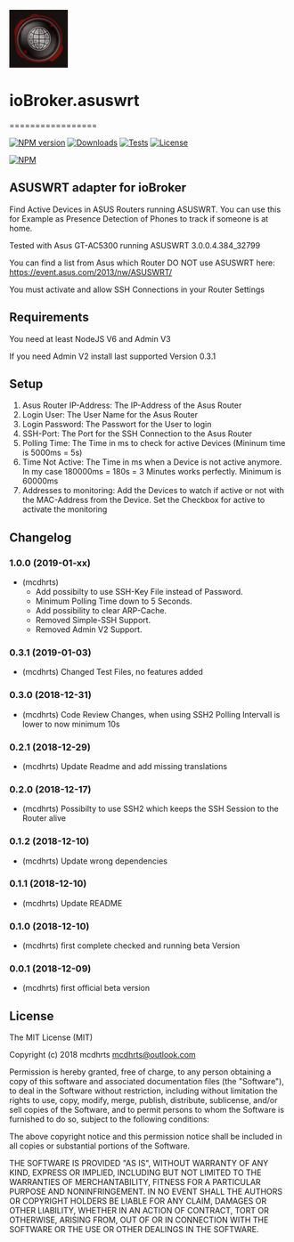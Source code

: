 ![Logo](admin/asuswrt.png)
# ioBroker.asuswrt
=================

[![NPM version](http://img.shields.io/npm/v/iobroker.asuswrt.svg)](https://www.npmjs.com/package/iobroker.asuswrt)
[![Downloads](https://img.shields.io/npm/dm/iobroker.asuswrt.svg)](https://www.npmjs.com/package/iobroker.asuswrt)
[![Tests](https://api.travis-ci.org/mcdhrts/ioBroker.asuswrt.svg)](https://travis-ci.org/mcdhrts/ioBroker.asuswrt)
[![License](https://img.shields.io/badge/license-MIT-blue.svg?style=flat)](https://github.com/mcdhrts/ioBroker.asuswrt/blob/master/LICENSE)

[![NPM](https://nodei.co/npm/iobroker.asuswrt.png?downloads=true)](https://nodei.co/npm/iobroker.asuswrt/)

## ASUSWRT adapter for ioBroker

Find Active Devices in ASUS Routers running ASUSWRT. 
You can use this for Example as Presence Detection of Phones to track if someone is at home.

Tested with Asus GT-AC5300 running ASUSWRT 3.0.0.4.384_32799

You can find a list from Asus which Router DO NOT use ASUSWRT here: https://event.asus.com/2013/nw/ASUSWRT/

You must activate and allow SSH Connections in your Router Settings

## Requirements

You need at least NodeJS V6 and Admin V3

If you need Admin V2 install last supported Version 0.3.1

## Setup
1. Asus Router IP-Address: The IP-Address of the Asus Router
2. Login User: The User Name for the Asus Router
3. Login Password: The Passwort for the User to login
4. SSH-Port: The Port for the SSH Connection to the Asus Router
5. Polling Time: The Time in ms to check for active Devices (Mininum time is 5000ms = 5s)
6. Time Not Active: The Time in ms when a Device is not active anymore. In my case 180000ms = 180s = 3 Minutes works perfectly. Minimum is 60000ms
7. Addresses to monitoring: Add the Devices to watch if active or not with the MAC-Address from the Device. Set the Checkbox for active to activate the monitoring

## Changelog

### 1.0.0 (2019-01-xx)
* (mcdhrts) 
    * Add possibilty to use SSH-Key File instead of Password.
    * Minimum Polling Time down to 5 Seconds.    
    * Add possibility to clear ARP-Cache.
    * Removed Simple-SSH Support.    
    * Removed Admin V2 Support.

### 0.3.1 (2019-01-03)
* (mcdhrts) Changed Test Files, no features added

### 0.3.0 (2018-12-31)
* (mcdhrts) Code Review Changes, when using SSH2 Polling Intervall is lower to now minimum 10s

### 0.2.1 (2018-12-29)
* (mcdhrts) Update Readme and add missing translations

### 0.2.0 (2018-12-17)
* (mcdhrts) Possibilty to use SSH2 which keeps the SSH Session to the Router alive

### 0.1.2 (2018-12-10)
* (mcdhrts) Update wrong dependencies

### 0.1.1 (2018-12-10)
* (mcdhrts) Update README

### 0.1.0 (2018-12-10)
* (mcdhrts) first complete checked and running beta Version

### 0.0.1 (2018-12-09)
* (mcdhrts) first official beta version

## License
The MIT License (MIT)

Copyright (c) 2018 mcdhrts mcdhrts@outlook.com

Permission is hereby granted, free of charge, to any person obtaining a copy
of this software and associated documentation files (the "Software"), to deal
in the Software without restriction, including without limitation the rights
to use, copy, modify, merge, publish, distribute, sublicense, and/or sell
copies of the Software, and to permit persons to whom the Software is
furnished to do so, subject to the following conditions:

The above copyright notice and this permission notice shall be included in
all copies or substantial portions of the Software.

THE SOFTWARE IS PROVIDED "AS IS", WITHOUT WARRANTY OF ANY KIND, EXPRESS OR
IMPLIED, INCLUDING BUT NOT LIMITED TO THE WARRANTIES OF MERCHANTABILITY,
FITNESS FOR A PARTICULAR PURPOSE AND NONINFRINGEMENT. IN NO EVENT SHALL THE
AUTHORS OR COPYRIGHT HOLDERS BE LIABLE FOR ANY CLAIM, DAMAGES OR OTHER
LIABILITY, WHETHER IN AN ACTION OF CONTRACT, TORT OR OTHERWISE, ARISING FROM,
OUT OF OR IN CONNECTION WITH THE SOFTWARE OR THE USE OR OTHER DEALINGS IN
THE SOFTWARE.